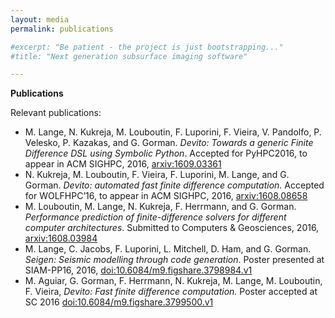 ```yaml
---
layout: media
permalink: publications

#excerpt: "Be patient - the project is just bootstrapping..."
#title: "Next generation subsurface imaging software"

---
```


**Publications**

Relevant publications:

* M. Lange, N. Kukreja, M. Louboutin, F. Luporini, F. Vieira, V. Pandolfo, P. Velesko,
P. Kazakas, and G. Gorman. _Devito: Towards a generic Finite Difference DSL using
Symbolic Python_. Accepted for PyHPC2016, to appear in ACM SIGHPC, 2016,
[arxiv:1609.03361](https://arxiv.org/abs/1609.03361)
* N. Kukreja, M. Louboutin, F. Vieira, F. Luporini, M. Lange, and G. Gorman. _Devito:
automated fast finite difference computation_. Accepted for WOLFHPC’16, to appear
in ACM SIGHPC, 2016, [arxiv:1608.08658](https://arxiv.org/abs/1608.08658)
* M. Louboutin, M. Lange, N. Kukreja, F. Herrmann, and G. Gorman. _Performance
prediction of finite-difference solvers for different computer architectures_. Submitted
to Computers & Geosciences, 2016, [arxiv:1608.03984](https://arxiv.org/abs/1608.03984)
* M. Lange, C. Jacobs, F. Luporini, L. Mitchell, D. Ham, and G. Gorman. _Seigen:
Seismic modelling through code generation_. Poster presented at SIAM-PP16, 2016,
[doi:10.6084/m9.figshare.3798984.v1](https://dx.doi.org/10.6084/m9.figshare.3798984.v1)
* M. Aguiar, G. Gorman, F. Herrmann, N. Kukreja, M. Lange, M. Louboutin, F. Vieira, _Devito:
Fast finite difference computation._ Poster accepted at SC 2016
[doi:10.6084/m9.figshare.3799500.v1](https://dx.doi.org/10.6084/m9.figshare.3799500.v1)
